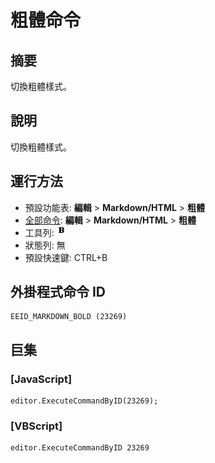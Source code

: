 # 粗體命令

## 摘要

切換粗體樣式。

## 說明

切換粗體樣式。

## 運行方法

- 預設功能表: **編輯** \> **Markdown/HTML** \> **粗體**
- [全部命令](../tools/all_commands): **編輯** \> **Markdown/HTML** \> **粗體**
- 工具列: ![](../../images/bold.png)
- 狀態列: 無
- 預設快速鍵: CTRL+B

## 外掛程式命令 ID

```
EEID_MARKDOWN_BOLD (23269)
```

## 巨集

### \[JavaScript\]

```
editor.ExecuteCommandByID(23269);
```

### \[VBScript\]

```
editor.ExecuteCommandByID 23269
```
